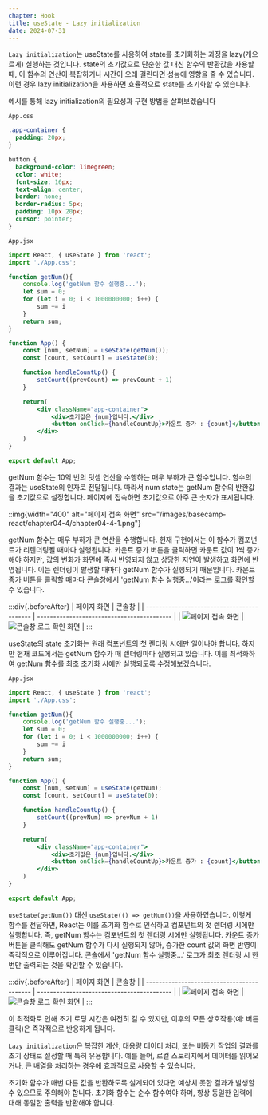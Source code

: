 ```yaml
---
chapter: Hook
title: useState - Lazy initialization
date: 2024-07-31
---
```


`Lazy initialization`는 useState를 사용하여 state를 초기화하는 과정을 lazy(게으르게) 실행하는 것입니다. state의 초기값으로 단순한 값 대신 함수의 반환값을 사용할 때, 이 함수의 연산이 복잡하거나 시간이 오래 걸린다면 성능에 영향을 줄 수 있습니다. 이런 경우 lazy initialization을 사용하면 효율적으로 state를 초기화할 수 있습니다.

예시를 통해 lazy initialization의 필요성과 구현 방법을 살펴보겠습니다

`App.css`

```css
.app-container {
  padding: 20px;
}

button {
  background-color: limegreen;
  color: white;
  font-size: 16px;
  text-align: center;
  border: none;
  border-radius: 5px;
  padding: 10px 20px;
  cursor: pointer;
}
```

`App.jsx`

```jsx
import React, { useState } from 'react';
import './App.css';

function getNum(){
    console.log('getNum 함수 실행중...');
    let sum = 0;
    for (let i = 0; i < 1000000000; i++) {
        sum += i
    }
    return sum;
}

function App() {
    const [num, setNum] = useState(getNum());
    const [count, setCount] = useState(0);

    function handleCountUp() {
        setCount((prevCount) => prevCount + 1)
    }

    return(
        <div className="app-container">
            <div>초기값은 {num}입니다.</div>
            <button onClick={handleCountUp}>카운트 증가 : {count}</button>
        </div>
    )
}

export default App;
```

getNum 함수는 10억 번의 덧셈 연산을 수행하는 매우 부하가 큰 함수입니다. 함수의 결과는 useState의 인자로 전달됩니다. 따라서 num state는 getNum 함수의 반환값을 초기값으로 설정합니다. 페이지에 접속하면 초기값으로 아주 큰 숫자가 표시됩니다.

::img{width="400" alt="페이지 접속 화면" src="/images/basecamp-react/chapter04-4/chapter04-4-1.png"}

getNum 함수는 매우 부하가 큰 연산을 수행합니다. 현재 구현에서는 이 함수가 컴포넌트가 리렌더링될 때마다 실행됩니다. 카운트 증가 버튼을 클릭하면 카운트 값이 1씩 증가해야 하지만, 값의 변화가 화면에 즉시 반영되지 않고 상당한 지연이 발생하고 화면에 반영됩니다. 이는 렌더링이 발생할 때마다 getNum 함수가 실행되기 때문입니다. 카운트 증가 버튼을 클릭할 때마다 콘솔창에서 'getNum 함수 실행중...'이라는 로그를 확인할 수 있습니다.

:::div{.beforeAfter}
| 페이지 화면 | 콘솔창 |
| ------------------------------------------ | ------------------------------------------ |
| ![페이지 접속 화면](/images/basecamp-react/chapter04-4/chapter04-4-2.png) | ![콘솔창 로그 확인 화면](/images/basecamp-react/chapter04-4/chapter04-4-3.png) |
:::

useState의 state 초기화는 원래 컴포넌트의 첫 렌더링 시에만 일어나야 합니다. 하지만 현재 코드에서는 getNum 함수가 매 렌더링마다 실행되고 있습니다. 이를 최적화하여 getNum 함수를 최초 초기화 시에만 실행되도록 수정해보겠습니다.

`App.jsx`

```jsx
import React, { useState } from 'react';
import './App.css';

function getNum(){
    console.log('getNum 함수 실행중...');
    let sum = 0;
    for (let i = 0; i < 1000000000; i++) {
        sum += i
    }
    return sum;
}

function App() {
    const [num, setNum] = useState(getNum);
    const [count, setCount] = useState(0);

    function handleCountUp() {
        setCount((prevNum) => prevNum + 1)
    }

    return(
        <div className="app-container">
            <div>초기값은 {num}입니다.</div>
            <button onClick={handleCountUp}>카운트 증가 : {count}</button>
        </div>
    )
}

export default App;
```

`useState(getNum())` 대신 `useState(() => getNum())`을 사용하였습니다. 이렇게 함수를 전달하면, React는 이를 초기화 함수로 인식하고 컴포넌트의 첫 렌더링 시에만 실행합니다. 즉, getNum 함수는 컴포넌트의 첫 렌더링 시에만 실행됩니다. 카운트 증가 버튼을 클릭해도 getNum 함수가 다시 실행되지 않아, 증가한 count 값의 화면 반영이 즉각적으로 이루어집니다. 콘솔에서 'getNum 함수 실행중...' 로그가 최초 렌더링 시 한 번만 출력되는 것을 확인할 수 있습니다.

:::div{.beforeAfter}
| 페이지 화면 | 콘솔창 |
| ------------------------------------------ | ------------------------------------------ |
| ![페이지 접속 화면](/images/basecamp-react/chapter04-4/chapter04-4-4.png) | ![콘솔창 로그 확인 화면](/images/basecamp-react/chapter04-4/chapter04-4-5.png) |
:::

이 최적화로 인해 초기 로딩 시간은 여전히 길 수 있지만, 이후의 모든 상호작용(예: 버튼 클릭)은 즉각적으로 반응하게 됩니다.

`Lazy initialization`은 복잡한 계산, 대용량 데이터 처리, 또는 비동기 작업의 결과를 초기 상태로 설정할 때 특히 유용합니다. 예를 들어, 로컬 스토리지에서 데이터를 읽어오거나, 큰 배열을 처리하는 경우에 효과적으로 사용할 수 있습니다.

초기화 함수가 매번 다른 값을 반환하도록 설계되어 있다면 예상치 못한 결과가 발생할 수 있으므로 주의해야 합니다. 초기화 함수는 순수 함수여야 하며, 항상 동일한 입력에 대해 동일한 출력을 반환해야 합니다.